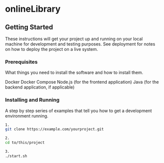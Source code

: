 # onlineLibrary

## Getting Started

These instructions will get your project up and running on your local machine for development and testing purposes.
See deployment for notes on how to deploy the project on a live system.

### Prerequisites

What things you need to install the software and how to install them.

Docker
Docker Compose
Node.js (for the frontend application)
Java (for the backend application, if applicable)

### Installing and Running

A step by step series of examples that tell you how to get a development environment running.

```bash
1. 
git clone https://example.com/yourproject.git

2. 
cd to/this/project

3.
./start.sh